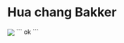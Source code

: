 # Hua chang Bakker
<img align="center" src="https://github-readme-stats.vercel.app/api/top-langs/?username=huachangb&theme=dark" />
```
ok
```
<!---
huachangb/huachangb is a ✨ special ✨ repository because its `README.md` (this file) appears on your GitHub profile.
You can click the Preview link to take a look at your changes.
--->
